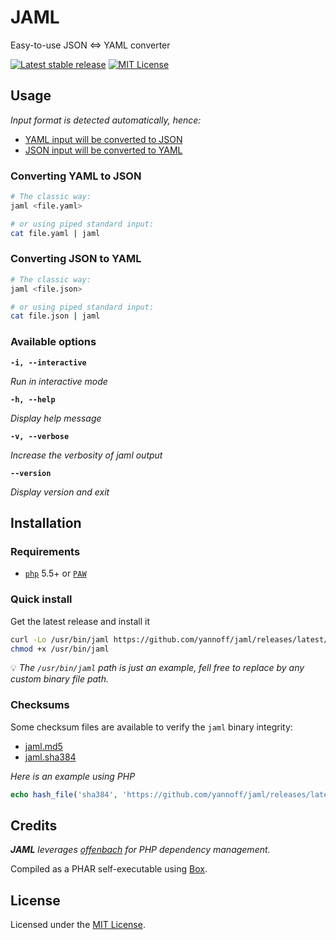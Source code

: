 # JAML

Easy-to-use JSON <=> YAML converter

[![Latest stable release](https://img.shields.io/badge/Release-1.2.0-blue)](https://github.com/yannoff/jaml/releases/latest "Latest stable release")
[![MIT License](https://img.shields.io/badge/License-MIT-lightgrey)](https://github.com/yannoff/jaml/blob/master/LICENSE "MIT License")

## Usage

_Input format is detected automatically, hence:_

- [YAML input will be converted to JSON](#converting-yaml-to-json)
- [JSON input will be converted to YAML](#converting-json-to-yaml)

### Converting YAML to JSON

```bash
# The classic way:
jaml <file.yaml>

# or using piped standard input:
cat file.yaml | jaml
```

### Converting JSON to YAML

```bash
# The classic way:
jaml <file.json>

# or using piped standard input:
cat file.json | jaml
```

### Available options

**`-i, --interactive`**

*Run in interactive mode*

**`-h, --help`**

*Display help message*

**`-v, --verbose`**

*Increase the verbosity of jaml output*

**`--version`**

*Display version and exit*

## Installation

### Requirements

- [`php`](https://www.php.net/) 5.5+ or [`PAW`](https://github.com/yannoff/p-a-w)

### Quick install

Get the latest release and install it

```bash
curl -Lo /usr/bin/jaml https://github.com/yannoff/jaml/releases/latest/download/jaml
chmod +x /usr/bin/jaml
```

:bulb: _The `/usr/bin/jaml` path is just an example, fell free to replace by any custom binary file path._

### Checksums

Some checksum files are available to verify the `jaml` binary integrity:

- [jaml.md5](https://github.com/yannoff/jaml/releases/latest/download/jaml.md5)
- [jaml.sha384](https://github.com/yannoff/jaml/releases/latest/download/jaml.sha384)

_Here is an example using PHP_

```php
echo hash_file('sha384', 'https://github.com/yannoff/jaml/releases/latest/download/jaml');
```

## Credits

_**JAML** leverages [offenbach](https://github.com/yannoff/offenbach) for PHP dependency management._

Compiled as a PHAR self-executable using [Box](https://github.com/box-project/box2).

## License

Licensed under the [MIT License](LICENSE).
